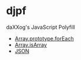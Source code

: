 djpf
====

daXXog's JavaScript Polyfill

* [Array.prototype.forEach](https://developer.mozilla.org/en-US/docs/JavaScript/Reference/Global_Objects/Array/forEach)
* [Array.isArray](https://developer.mozilla.org/en-US/docs/JavaScript/Reference/Global_Objects/Array/isArray)
* [JSON](https://github.com/douglascrockford/JSON-js/blob/master/json2.js)
